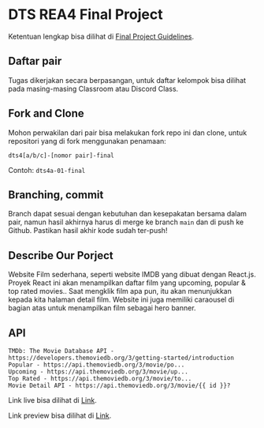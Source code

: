 # DTS REA4 Final Project

Ketentuan lengkap bisa dilihat di [Final Project Guidelines](https://docs.google.com/document/d/122KyWNQ4xxU4aFwWbM4vIfH7LM4AH2CZEZa3YsEHjCk).

## Daftar pair

Tugas dikerjakan secara berpasangan, untuk daftar kelompok bisa dilihat pada masing-masing Classroom atau Discord Class.

## Fork and Clone

Mohon perwakilan dari pair bisa melakukan fork repo ini dan clone, untuk repositori yang di fork menggunakan penamaan:

`dts4[a/b/c]-[nomor pair]-final`

Contoh: `dts4a-01-final`

## Branching, commit

Branch dapat sesuai dengan kebutuhan dan kesepakatan bersama dalam pair, namun hasil akhirnya harus di merge ke branch `main` dan di push ke Github. Pastikan hasil akhir kode sudah ter-push!

## Describe Our Porject

Website Film sederhana,  seperti website IMDB yang dibuat dengan React.js.
Proyek React ini akan menampilkan daftar film yang upcoming, popular & top rated movies.. Saat mengklik film apa pun, itu akan menunjukkan kepada kita halaman detail film. Website ini juga memiliki caraousel di bagian atas untuk menampilkan film sebagai  hero banner.

## API
    TMDb: The Movie Database API - https://developers.themoviedb.org/3/getting-started/introduction
    Popular - https://api.themoviedb.org/3/movie/po...
    Upcoming - https://api.themoviedb.org/3/movie/up...
    Top Rated - https://api.themoviedb.org/3/movie/to...
    Movie Detail API - https://api.themoviedb.org/3/movie/{{ id }}?


Link live bisa dilihat di [Link](https://see-movie.netlify.app).

Link preview bisa dilihat di [Link](https://gfycat.com/warmcoolirishwaterspaniel).